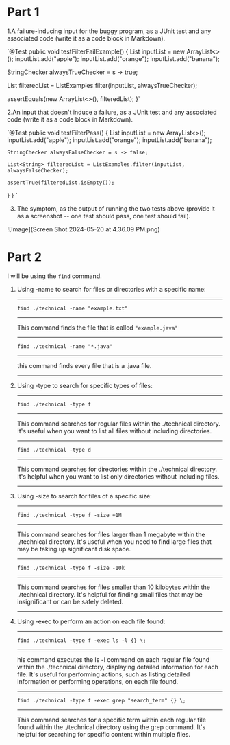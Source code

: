# Part 1 #
1.A failure-inducing input for the buggy program, as a JUnit test and any associated code (write it as a code block in Markdown).
 
 `@Test
public void testFilterFailExample() {
  List<String> inputList = new ArrayList<>();
  inputList.add("apple");
  inputList.add("orange");
  inputList.add("banana");
  
  StringChecker alwaysTrueChecker = s -> true;
  
  List<String> filteredList = ListExamples.filter(inputList, alwaysTrueChecker);
  
  assertEquals(new ArrayList<>(), filteredList);
}`

2.An input that doesn't induce a failure, as a JUnit test and any associated code (write it as a code block in Markdown).

`@Test
  public void testFilterPass() {
    List<String> inputList = new ArrayList<>();
    inputList.add("apple");
    inputList.add("orange");
    inputList.add("banana");
    
    StringChecker alwaysFalseChecker = s -> false;
    
    List<String> filteredList = ListExamples.filter(inputList, alwaysFalseChecker);
    
    assertTrue(filteredList.isEmpty());
  }
}
`

3. The symptom, as the output of running the two tests above (provide it as a screenshot -- one test should pass, one test should fail).

![Image](Screen Shot 2024-05-20 at 4.36.09 PM.png)


# Part 2 #

I will be using the `find` command. 

1. Using -name to search for files or directories with a specific name:

   ---

   `find ./technical -name "example.txt"`
   
   ---
 
   This command finds the file that is called `"example.java"`
   
   ---
   
   `find ./technical -name "*.java"`
   
    ---
   
   this command finds every file that is a .java file.
   
    ---
   
3. Using -type to search for specific types of files:
   
   ---
   
   `find ./technical -type f`

   ---
   
   This command searches for regular files within the ./technical directory. It's useful when you want to list all files without including
   directories.

   ---
   
   `find ./technical -type d`

   ---
   
   This command searches for directories within the ./technical directory. It's helpful when you want to list only directories without including files.

    ---

5. Using -size to search for files of a specific size:

   ---
   
   `find ./technical -type f -size +1M`

   ---
   
   This command searches for files larger than 1 megabyte within the ./technical directory. It's useful when you need to find large files that may be taking up significant disk space.

   ---
   
   `find ./technical -type f -size -10k`

   ---
   
   This command searches for files smaller than 10 kilobytes within the ./technical directory. It's helpful for finding small files that may be insignificant or can be safely deleted.

   ---

7. Using -exec to perform an action on each file found:

   ---
   
   `find ./technical -type f -exec ls -l {} \;`

   ---
   
   his command executes the ls -l command on each regular file found within the ./technical directory, displaying detailed information for each file. It's useful for performing actions, such as listing detailed information or performing operations, on each file found.

   ---
   
   `find ./technical -type f -exec grep "search_term" {} \;`

   ---
   
   This command searches for a specific term within each regular file found within the ./technical directory using the grep command. It's helpful for searching for specific content within multiple files.





